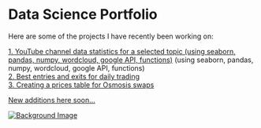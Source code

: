 # Data Science Portfolio

Here are some of the projects I have recently been working on:

<a href="/YouTube_channels_by_topic_Github_v1.html">1. YouTube channel data statistics for a selected topic (using seaborn, pandas, numpy, wordcloud, google API, functions)</a>
<a> (using seaborn, pandas, numpy, wordcloud, google API, functions)</a>
<br>
<a href="/evmos/evmos.html">2. Best entries and exits for daily trading</a>
<br>
<a href="https://flipsidecrypto.xyz/bobiq/creating-a-prices-table-for-osmosis-swaps-skill-building-bounty-15-hard-creating-a-prices-table-for-osmosis-swaps-skill-building-bounty-15-hard--eRd9L"> 3. Creating a prices table for Osmosis swaps</b>

New additions here soon...

![Background Image](https://images.unsplash.com/photo-1593505681742-8cbb6f44de25?ixlib=rb-4.0.3&q=85&fm=jpg&crop=entropy&cs=srgb&w=3600)



